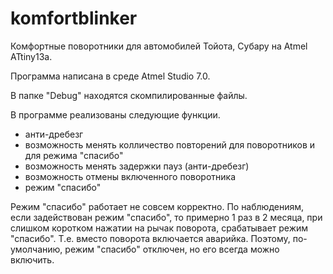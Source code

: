 # komfortblinker
Комфортные поворотники для автомобилей Тойота, Субару на Atmel ATtiny13a.

Программа написана в среде Atmel Studio 7.0.

В папке "Debug" находятся скомпилированные файлы.

В программе реализованы следующие функции.

- анти-дребезг
- возможность менять колличество повторений для поворотников и для режима "спасибо"
- возможность менять задержки пауз (анти-дребезг)
- возможность отмены включенного поворотника
- режим "спасибо"

Режим "спасибо" работает не совсем корректно. По наблюдениям, если задействован режим "спасибо", то примерно 1 раз в 2 месяца, при слишком коротком нажатии на рычак поворота, срабатывает режим "спасибо". Т.е. вместо поворота включается аварийка.
Поэтому, по-умолчанию, режим "спасибо" отключен, но его всегда можно включить.
